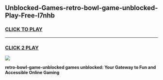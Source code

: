 
## Unblocked-Games-retro-bowl-game-unblocked-Play-Free-l7nhb
<h3>
<a href="https://premium76.site?title=retro-bowl-game-unblocked&ref=18A1">CLICK TO PLAY</a></h3>
<hr>

<h3>
<a href="https://premium76.site?title=retro-bowl-game-unblocked&ref=18A1">CLICK 2 PLAY</a>
  
</h3>

<a href="https://premium76.site?title=retro-bowl-game-unblocked&ref=18A1"><img src="https://clearcache.store/games.png"></a>


**retro-bowl-game-unblocked games unblocked: Your Gateway to Fun and Accessible Online Gaming**

